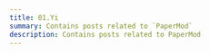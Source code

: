 ```yaml
---
title: 01.Yi
summary: Contains posts related to `PaperMod`
description: Contains posts related to PaperMod
---
```

